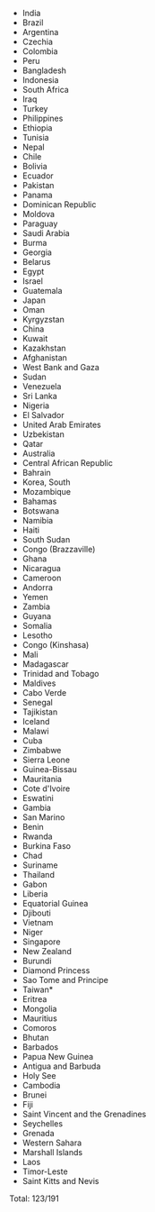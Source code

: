 * India
* Brazil
* Argentina
* Czechia
* Colombia
* Peru
* Bangladesh
* Indonesia
* South Africa
* Iraq
* Turkey
* Philippines
* Ethiopia
* Tunisia
* Nepal
* Chile
* Bolivia
* Ecuador
* Pakistan
* Panama
* Dominican Republic
* Moldova
* Paraguay
* Saudi Arabia
* Burma
* Georgia
* Belarus
* Egypt
* Israel
* Guatemala
* Japan
* Oman
* Kyrgyzstan
* China
* Kuwait
* Kazakhstan
* Afghanistan
* West Bank and Gaza
* Sudan
* Venezuela
* Sri Lanka
* Nigeria
* El Salvador
* United Arab Emirates
* Uzbekistan
* Qatar
* Australia
* Central African Republic
* Bahrain
* Korea, South
* Mozambique
* Bahamas
* Botswana
* Namibia
* Haiti
* South Sudan
* Congo (Brazzaville)
* Ghana
* Nicaragua
* Cameroon
* Andorra
* Yemen
* Zambia
* Guyana
* Somalia
* Lesotho
* Congo (Kinshasa)
* Mali
* Madagascar
* Trinidad and Tobago
* Maldives
* Cabo Verde
* Senegal
* Tajikistan
* Iceland
* Malawi
* Cuba
* Zimbabwe
* Sierra Leone
* Guinea-Bissau
* Mauritania
* Cote d'Ivoire
* Eswatini
* Gambia
* San Marino
* Benin
* Rwanda
* Burkina Faso
* Chad
* Suriname
* Thailand
* Gabon
* Liberia
* Equatorial Guinea
* Djibouti
* Vietnam
* Niger
* Singapore
* New Zealand
* Burundi
* Diamond Princess
* Sao Tome and Principe
* Taiwan*
* Eritrea
* Mongolia
* Mauritius
* Comoros
* Bhutan
* Barbados
* Papua New Guinea
* Antigua and Barbuda
* Holy See
* Cambodia
* Brunei
* Fiji
* Saint Vincent and the Grenadines
* Seychelles
* Grenada
* Western Sahara
* Marshall Islands
* Laos
* Timor-Leste
* Saint Kitts and Nevis

Total: 123/191